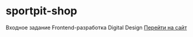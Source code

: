 # sportpit-shop
Входное задание Frontend-разработка Digital Design
[Перейти на сайт](https://archvlad.github.io/sportpit-shop/proteins.html)
